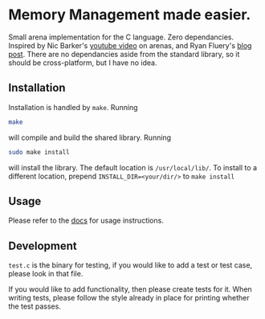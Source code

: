 # Memory Management made easier.

Small arena implementation for the C language. Zero dependancies.
Inspired by Nic Barker's [youtube video](https://youtu.be/hI9aN8ZG4vg) on arenas,
and Ryan Fluery's [blog post](https://www.rfleury.com/p/untangling-lifetimes-the-arena-allocator).
There are no dependancies aside from the standard library, so it should be cross-platform, but I have no idea.

## Installation
Installation is handled by `make`. Running 
```bash
make 
```
will compile and build the shared library. Running 
```bash
sudo make install
```
will install the library. The default location is `/usr/local/lib/`. To install to a different location, prepend `INSTALL_DIR=<your/dir/>`
to `make install`

## Usage
Please refer to the [docs](./docs/docs.md) for usage instructions. 

## Development

`test.c` is the binary for testing, if you would like to add a test or test case,
please look in that file.

If you would like to add functionality, then please create tests for it.
When writing tests, please follow the style already in place for printing whether the test passes.
